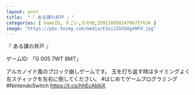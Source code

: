 ```yaml
---
layout: post
title:  "『 ある課の井戸 』"
categories: [ GameID, すごい,その他,ID915805814706757634 ]
image: "https://pbs.twimg.com/media/E3xi1ZGVUAg4NPd.jpg"
---
```

『 ある課の井戸 』

ゲームID: 「G 005 7WT 8MT」

アルカノイド風のブロック崩しゲームです。
玉を打ち返す時はタイミングよく左スティックを左右に倒してください。
 #はじめてゲームプログラミング #NintendoSwitch https://t.co/hhEcAbljjX
